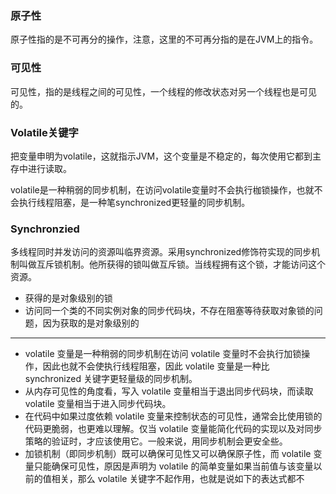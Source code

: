 ### 原子性

原子性指的是不可再分的操作，注意，这里的不可再分指的是在JVM上的指令。

### 可见性

可见性，指的是线程之间的可见性，一个线程的修改状态对另一个线程也是可见的。

### Volatile关键字

把变量申明为volatile，这就指示JVM，这个变量是不稳定的，每次使用它都到主存中进行读取。

volatile是一种稍弱的同步机制，在访问volatile变量时不会执行枷锁操作，也就不会执行线程阻塞，是一种笔synchronized更轻量的同步机制。


### Synchronzied

多线程同时并发访问的资源叫临界资源。采用synchronized修饰符实现的同步机制叫做互斥锁机制。他所获得的锁叫做互斥锁。当线程拥有这个锁，才能访问这个资源。

* 获得的是对象级别的锁
* 访问同一个类的不同实例对象的同步代码块，不存在阻塞等待获取对象锁的问题，因为获取的是对象级别的


_ _ _
* volatile 变量是一种稍弱的同步机制在访问 volatile 变量时不会执行加锁操作，因此也就不会使执行线程阻塞，因此 volatile 变量是一种比 synchronized 关键字更轻量级的同步机制。
* 从内存可见性的角度看，写入 volatile 变量相当于退出同步代码块，而读取 volatile 变量相当于进入同步代码块。
* 在代码中如果过度依赖 volatile 变量来控制状态的可见性，通常会比使用锁的代码更脆弱，也更难以理解。仅当 volatile 变量能简化代码的实现以及对同步策略的验证时，才应该使用它。一般来说，用同步机制会更安全些。
* 加锁机制（即同步机制）既可以确保可见性又可以确保原子性，而 volatile 变量只能确保可见性，原因是声明为 volatile 的简单变量如果当前值与该变量以前的值相关，那么 volatile 关键字不起作用，也就是说如下的表达式都不






























